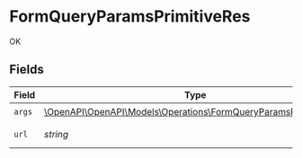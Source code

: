 # FormQueryParamsPrimitiveRes

OK


## Fields

| Field                                                                                                                      | Type                                                                                                                       | Required                                                                                                                   | Description                                                                                                                | Example                                                                                                                    |
| -------------------------------------------------------------------------------------------------------------------------- | -------------------------------------------------------------------------------------------------------------------------- | -------------------------------------------------------------------------------------------------------------------------- | -------------------------------------------------------------------------------------------------------------------------- | -------------------------------------------------------------------------------------------------------------------------- |
| `args`                                                                                                                     | [\OpenAPI\OpenAPI\Models\Operations\FormQueryParamsPrimitiveArgs](../../models/operations/FormQueryParamsPrimitiveArgs.md) | :heavy_check_mark:                                                                                                         | N/A                                                                                                                        |                                                                                                                            |
| `url`                                                                                                                      | *string*                                                                                                                   | :heavy_check_mark:                                                                                                         | N/A                                                                                                                        | http://localhost:35123/anything/queryParams/form/primitive?boolParam=true&intParam=1&numParam=1.1&strParam=test            |